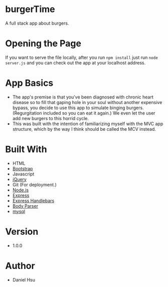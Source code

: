 # burgerTime
A full stack app about burgers.

# Opening the Page
If you want to serve the file locally, after you run `npm install` just run  `node server.js` and you can check out the app at your localhost address.

# App Basics
- The app's premise is that you've been diagnosed with chronic heart disease so to fill that gaping hole in your soul without another expensive bypass, you decide to use this app to simulate binging burgers. (Regurgitation included so you can eat it again.) We even let the user add new burgers to this horrid cycle.
- This was built with the intention of familiarizing myself with the MVC app structure, which by the way I think should be called the MCV instead.  

# Built With
- HTML
- [Bootstrap](https://getbootstrap.com/)
- Javascript
- [jQuery](https://jquery.com/)
- Git (For deployment.)
- [Node.js](https://nodejs.org/en/)
- [Express](https://www.npmjs.com/package/express)
- [Express Handlebars](https://www.npmjs.com/package/express-handlebars)
- [Body Parser](https://www.npmjs.com/package/body-parser)
- [mysql](https://www.npmjs.com/package/mysql)

# Version
- 1.0.0

# Author
- Daniel Hsu
